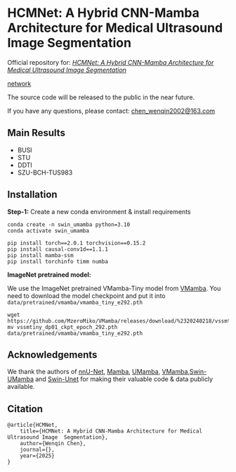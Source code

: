 # HCMNet: A Hybrid CNN-Mamba Architecture for Medical Ultrasound Image  Segmentation

Official repository for: *[HCMNet: A Hybrid CNN-Mamba Architecture for Medical Ultrasound Image  Segmentation](https://arxiv.org/abs/2402.03302)*

[network](https://github.com/ScholarChen20/HCMNet/tree/main/assets/HCMNet.png)

The source code will be released to the public in the near future.

If you have any questions, please contact: chen_wenqin2002@163.com

## Main Results

- BUSI
- STU
- DDTI
- SZU-BCH-TUS983

## Installation

**Step-1:** Create a new conda environment & install requirements

```shell
conda create -n swin_umamba python=3.10
conda activate swin_umamba

pip install torch==2.0.1 torchvision==0.15.2
pip install causal-conv1d==1.1.1
pip install mamba-ssm
pip install torchinfo timm numba
```

**ImageNet pretrained model:** 

We use the ImageNet pretrained VMamba-Tiny model from [VMamba](https://github.com/MzeroMiko/VMamba). You need to download the model checkpoint and put it into `data/pretrained/vmamba/vmamba_tiny_e292.pth`

```
wget https://github.com/MzeroMiko/VMamba/releases/download/%2320240218/vssmtiny_dp01_ckpt_epoch_292.pth
mv vssmtiny_dp01_ckpt_epoch_292.pth data/pretrained/vmamba/vmamba_tiny_e292.pth
```


## Acknowledgements

We thank the authors of [nnU-Net](https://github.com/MIC-DKFZ/nnUNet), [Mamba](https://github.com/state-spaces/mamba), [UMamba](https://github.com/bowang-lab/U-Mamba), [VMamba](https://github.com/MzeroMiko/VMamba),[Swin-UMamba](https://github.com/JiarunLiu/Swin-UMamba) and [Swin-Unet](https://github.com/HuCaoFighting/Swin-Unet) for making their valuable code & data publicly available.


## Citation

```
@article{HCMNet,
    title={HCMNet: A Hybrid CNN-Mamba Architecture for Medical Ultrasound Image  Segmentation},
    author={Wenqin Chen},
    journal={},
    year={2025}
}
```


